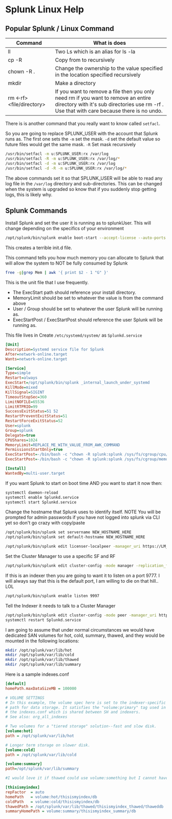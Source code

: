 # Splunk Linux Help

## Popular Splunk / Linux Command

| Command | What is does |
|---------|--------------|
| ll							| Two Ls which is an alias for ls -la |
| cp -R <src> <dest>			| Copy from <src> to <dest> recursively |
| chown -R <usr>.<grp> <path>	| Change the ownership to the value specified in the location specified recursively |
| mkdir <directory>             | Make a directory
| rm <-rf> <file/directory>     | If you want to remove a file then you only need rm <file> if you want to remove an entire directory with it's sub directories use rm -rf <directory>. Use that with care because there is no undo. |

There is is another command that you really want to know called ```setfacl```. 

So you are going to replace SPLUNK_USER with the account that Splunk runs as. The first one sets the ```-m``` set the mask. ```-d``` set the default value so future files would get the same mask. ```-R``` Set mask recursively

```sh
/usr/bin/setfacl -m u:SPLUNK_USER:rx /var/log
/usr/bin/setfacl -R -m u:SPLUNK_USER:rx /var/log/*
/usr/bin/setfacl -d -m u:SPLUNK_USER:rx /var/log
/usr/bin/setfacl -d -R -m u:SPLUNK_USER:rx /var/log/*
```
The above commands set it so that SPLUNK_USER will be able to read any log file in the ```/var/log``` directory and sub-directories. This can be changed when the system is upgraded so know that if you suddenly stop getting logs, this is likely why.


## Splunk Commands


Install Splunk and set the user it is running as to splunkUser. This will change depending
on the specifics of your environment

```sh
/opt/splunk/bin/splunk enable boot-start --accept-license --auto-ports -user splunkUser
```

This creates a terrible init.d file. 

This command tells you how much memory you can allocate to Splunk that will allow the system to NOT be fully consumed by Splunk

```sh
free -g|grep Mem | awk '{ print $2 - 1 "G" }'
```

This is the unit file that I use frequently. 

- The ExecStart path should reference your install directory. 
- MemoryLimit should be set to whatever the value is from the command above
- User / Group should be set to whatever the user Splunk will be running as.
- ExecStartPost / ExecStartPost should reference the user Splunk will be running as.

This file lives in Create ```/etc/systemd/system/``` as ```Splunkd.service```

```ini
[Unit]
Description=Systemd service file for Splunk
After=network-online.target
Wants=network-online.target

[Service]
Type=simple
Restart=always
ExecStart=/opt/splunk/bin/splunk _internal_launch_under_systemd
KillMode=mixed
KillSignal=SIGINT
TimeoutStopSec=360
LimitNOFILE=65536
LimitRTPRIO=99
SuccessExitStatus=51 52
RestartPreventExitStatus=51
RestartForceExitStatus=52
User=splunk
Group=splunk
Delegate=true
CPUShares=1024
MemoryLimit=REPLACE_ME_WITH_VALUE_FROM_AWK_COMMAND
PermissionsStartOnly=true
ExecStartPost=-/bin/bash -c "chown -R splunk:splunk /sys/fs/cgroup/cpu/system.slice/%n"
ExecStartPost=-/bin/bash -c "chown -R splunk:splunk /sys/fs/cgroup/memory/system.slice/%n"

[Install]
WantedBy=multi-user.target

```

If you want Splunk to start on boot time AND you want to start it now then:

```sh
systemctl daemon-reload
systemctl enable Splunkd.service
systemctl start Splunkd.service
``` 

Change the hostname that Splunk uses to identify itself. NOTE You will be prompted for admin passwords if you have not logged into splunk via CLI yet so don't go crazy with copy/paste

```sh
/opt/splunk/bin/splunk set servername NEW_HOSTNAME_HERE
/opt/splunk/bin/splunk set default-hostname NEW_HOSTNAME_HERE
```


```sh
/opt/splunk/bin/splunk edit licenser-localpeer -manager_uri https://LM_SVR_IP:8089
```

Set the Cluster Manager to use a specific SF and RF

```sh
/opt/splunk/bin/splunk edit cluster-config -mode manager -replication_factor INT_RF_VALUE -search_factor INT_SF_VALUE -secret mysupersecretpassword
```

If this is an indexer then you are going to want it to listen on a port 9777. I will always say that this is the default port, I am willing to die on that hill.. LOL

```sh
/opt/splunk/bin/splunk enable listen 9997
```

Tell the Indexer it needs to talk to a Cluster Manager

```sh
/opt/splunk/bin/splunk edit cluster-config -mode peer -manager_uri https://CM_SVR_IP:8089 -secret mysupersecretpassword -replication_port 9100
systemctl restart Splunkd.service

```

I am going to assume that under normal circumstances we would have dedicated SAN volumes for hot, cold, summary, thawed, and they would be mounted in the following locations:

```sh
mkdir /opt/splunk/var/lib/hot
mkdir /opt/splunk/var/lib/cold
mkdir /opt/splunk/var/lib/thawed
mkdir /opt/splunk/var/lib/summary
```

Here is a sample indexes.conf

```ini
[default]
homePath.maxDataSizeMB = 100000

# VOLUME SETTINGS
# In this example, the volume spec here is set to the indexer-specific
# path for data storage. It satisfies the "volume:primary" tag used in
# the indexes.conf which is shared between SH and indexers.
# See also: org_all_indexes

# Two volumes for a "tiered storage" solution--fast and slow disk.
[volume:hot]
path = /opt/splunk/var/lib/hot

# Longer term storage on slower disk.
[volume:cold]
path = /opt/splunk/var/lib/cold

[volume:summary]
path=/opt/splunk/var/lib/summary

#I would love it if thawed could use volume:something but I cannot have everything I guess

[thisismyindex]
repFactor  = auto
homePath   = volume:hot/thisismyindex/db
coldPath   = volume:cold/thisismyindex/db
thawedPath = /opt/splunk/var/lib/thawed/thisismyindex_thawed/thaweddb
summaryHomePath = volume:summary/thisismyindex_summary/db

```

